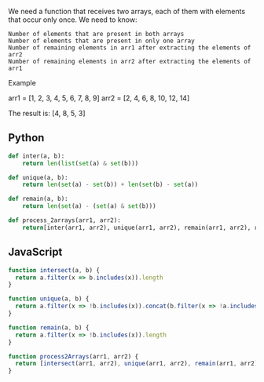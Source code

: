 We need a function that receives two arrays, each of them with elements that occur only once. We need to know:

    Number of elements that are present in both arrays
    Number of elements that are present in only one array
    Number of remaining elements in arr1 after extracting the elements of arr2
    Number of remaining elements in arr2 after extracting the elements of arr1

Example

arr1 = [1, 2, 3, 4, 5, 6, 7, 8, 9]
arr2 = [2, 4, 6, 8, 10, 12, 14]

The result is: [4, 8, 5, 3]

## Python
```python
def inter(a, b):
    return len(list(set(a) & set(b)))

def unique(a, b):
    return len(set(a) - set(b)) + len(set(b) - set(a))

def remain(a, b):
    return len(set(a) - (set(a) & set(b)))

def process_2arrays(arr1, arr2):
    return[inter(arr1, arr2), unique(arr1, arr2), remain(arr1, arr2), remain(arr2, arr1)]
```

## JavaScript
```js
function intersect(a, b) {
  return a.filter(x => b.includes(x)).length
}

function unique(a, b) {
  return a.filter(x => !b.includes(x)).concat(b.filter(x => !a.includes(x))).length
}

function remain(a, b) {
  return a.filter(x => !b.includes(x)).length
}

function process2Arrays(arr1, arr2) {
  return [intersect(arr1, arr2), unique(arr1, arr2), remain(arr1, arr2), remain(arr2, arr1)]
}
```
